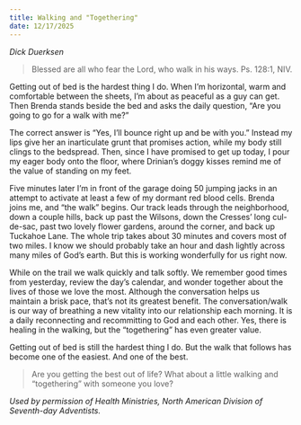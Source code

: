 ```yaml
---
title: Walking and "Togethering"
date: 12/17/2025
---
```


_Dick Duerksen_

> <p></p>
> Blessed are all who fear the Lord, who walk in his ways. Ps. 128:1, NIV.

Getting out of bed is the hardest thing I do. When I’m horizontal, warm and comfortable between the sheets, I’m about as peaceful as a guy can get. Then Brenda stands beside the bed and asks the daily question, “Are you going to go for a walk with me?”

The correct answer is “Yes, I’ll bounce right up and be with you.” Instead my lips give her an inarticulate grunt that promises action, while my body still clings to the bedspread. Then, since I have promised to get up today, I pour my eager body onto the floor, where Drinian’s doggy kisses remind me of the value of standing on my feet.

Five minutes later I’m in front of the garage doing 50 jumping jacks in an attempt to activate at least a few of my dormant red blood cells. Brenda joins me, and “the walk” begins. Our track leads through the neighborhood, down a couple hills, back up past the Wilsons, down the Cresses’ long cul-de-sac, past two lovely flower gardens, around the corner, and back up Tuckahoe Lane. The whole trip takes about 30 minutes and covers most of two miles. I know we should probably take an hour and dash lightly across many miles of God’s earth. But this is working wonderfully for us right now.

While on the trail we walk quickly and talk softly. We remember good times from yesterday, review the day’s calendar, and wonder together about the lives of those we love the most. Although the conversation helps us maintain a brisk pace, that’s not its greatest benefit. The conversation/walk is our way of breathing a new vitality into our relationship each morning. It is a daily reconnecting and recommitting to God and each other. Yes, there is healing in the walking, but the “togethering” has even greater value.

Getting out of bed is still the hardest thing I do. But the walk that follows has become one of the easiest. And one of the best.

> <callout></callout>
> Are you getting the best out of life? What about a little walking and “togethering” with someone you love?

_Used by permission of Health Ministries, North American Division of Seventh-day Adventists._